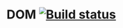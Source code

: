 # DOM [![Build status](https://ci.appveyor.com/api/projects/status/3yedcslnp50200tl?svg=true)](https://ci.appveyor.com/project/MrDmitryVinogradov/ajh-dom)


